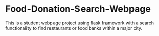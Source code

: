 # Food-Donation-Search-Webpage
This is a student webpage project using flask framework with a search functionality to find restaurants or food banks within a major city. 
